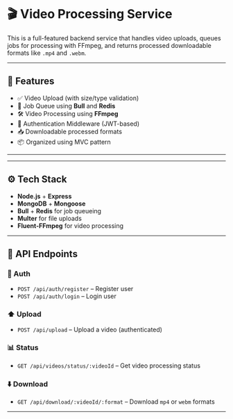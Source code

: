 # 🎬 Video Processing Service

This is a full-featured backend service that handles video uploads, queues jobs for processing with FFmpeg, and returns processed downloadable formats like `.mp4` and `.webm`.

---

## 🚀 Features

- ✅ Video Upload (with size/type validation)
- 🧵 Job Queue using **Bull** and **Redis**
- 🛠️ Video Processing using **FFmpeg**
- 🔐 Authentication Middleware (JWT-based)
- 📥 Downloadable processed formats
- 📦 Organized using MVC pattern

---



---

## ⚙️ Tech Stack

- **Node.js** + **Express**
- **MongoDB** + **Mongoose**
- **Bull** + **Redis** for job queueing
- **Multer** for file uploads
- **Fluent-FFmpeg** for video processing

---

## 🧪 API Endpoints

### 🔐 Auth
- `POST /api/auth/register` – Register user
- `POST /api/auth/login` – Login user

### ⬆️ Upload
- `POST /api/upload` – Upload a video (authenticated)

### 📊 Status
- `GET /api/videos/status/:videoId` – Get video processing status

### ⬇️ Download
- `GET /api/download/:videoId/:format` – Download `mp4` or `webm` formats

---

